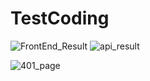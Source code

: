 # TestCoding
![FrontEnd_Result](https://github.com/angeloqgit/TestCoding/assets/24597717/c6c50a7a-a889-4995-8349-cec16a63a72b)
![api_result](https://github.com/angeloqgit/TestCoding/assets/24597717/2c13a69e-47c1-48ef-95d7-b6298fe8ce86)

![401_page](https://github.com/angeloqgit/TestCoding/assets/24597717/6017b861-c712-47c0-a9a0-99c9999be036)
